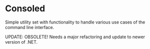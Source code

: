 # Consoled
Simple utility set with functionality to handle various use cases of the command line interface.

UPDATE: OBSOLETE! Needs a major refactoring and update to newer version of .NET.
